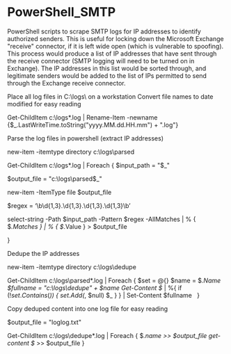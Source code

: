 # PowerShell_SMTP
PowerShell scripts to scrape SMTP logs for IP addresses to identify authorized senders. This is useful for locking down the Microsoft Exchange "receive" connector, if it is left wide open (which is vulnerable to spoofing). This process would produce a list of IP addresses that have sent through the receive connector (SMTP logging will need to be turned on in Exchange). The IP addresses in this list would be sorted through, and legitimate senders would be added to the list of IPs permitted to send through the Exchange receive connector.


Place all log files in C:\logs\ on a workstation
Convert file names to date modified for easy reading

Get-ChildItem c:\logs\*.log | Rename-Item -newname {$_.LastWriteTime.toString("yyyy.MM.dd.HH.mm") + ".log"} 
 
 
Parse the log files in powershell (extract IP addresses)


new-item -itemtype directory c:\logs\parsed

Get-ChildItem c:\logs\*.log |
Foreach {
$input_path = "$_"

$output_file = "c:\logs\parsed\$_"

new-item -ItemType file $output_file

$regex = ‘\b\d{1,3}\.\d{1,3}\.\d{1,3}\.\d{1,3}\b’

select-string -Path $input_path -Pattern $regex -AllMatches | % { $_.Matches } | % { $_.Value } > $output_file

} 
 
 
Dedupe the IP addresses


new-item -itemtype directory c:\logs\dedupe

Get-ChildItem c:\logs\parsed\*.log |
Foreach {
$set = @{}
$name = $_.Name
$fullname = "c:\logs\dedupe\" + $name
Get-Content $_ | %{
    if (!$set.Contains($_)) {
        $set.Add($_, $null)
        $_
    }
} | Set-Content $fullname
 
} 
 
 
Copy deduped content into one log file for easy reading


$output_file = "loglog.txt"

Get-ChildItem c:\logs\dedupe\*.log |
Foreach { 
$_.name >> $output_file
get-content $_ >> $output_file
} 
